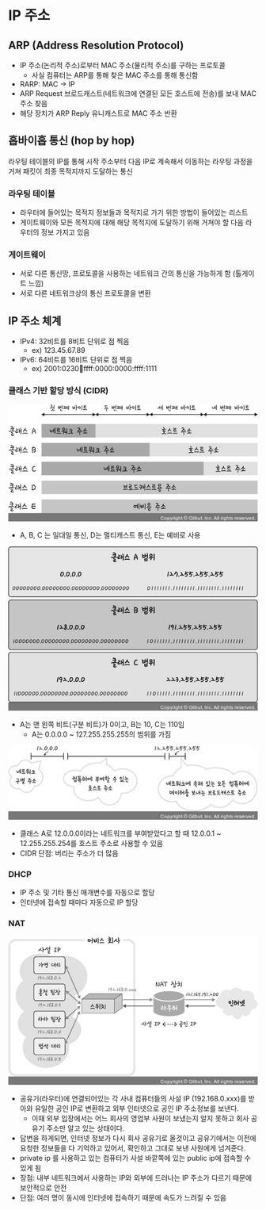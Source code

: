 # IP 주소

## ARP (Address Resolution Protocol)

- IP 주소(논리적 주소)로부터 MAC 주소(물리적 주소)를 구하는 프로토콜
    - 사실 컴퓨터는 ARP를 통해 찾은 MAC 주소를 통해 통신함
- RARP: MAC → IP
- ARP Request 브로드캐스트(네트워크에 연결된 모든 호스트에 전송)를 보내 MAC 주소 찾음
- 해당 장치가 ARP Reply 유니캐스트로 MAC 주소 반환

## 홉바이홉 통신 (hop by hop)

라우팅 테이블의 IP를 통해 시작 주소부터 다음 IP로 계속해서 이동하는 라우팅 과정을 거쳐 패킷이 최종 목적지까지 도달하는 통신

### 라우팅 테이블

- 라우터에 들어있는 목적지 정보들과 목적지로 가기 위한 방법이 들어있는 리스트
- 게이트웨이와 모든 목적지에 대해 해당 목적지에 도달하기 위해 거쳐야 할 다음 라우터의 정보 가지고 있음

### 게이트웨이

- 서로 다른 통신망, 프로토콜을 사용하는 네트워크 간의 통신을 가능하게 함 (톨게이트 느낌)
- 서로 다른 네트워크상의 통신 프로토콜을 변환

## IP 주소 체계

- IPv4: 32비트를 8비트 단위로 점 찍음
    - ex) 123.45.67.89
- IPv6: 64비트를 16비트 단위로 점 찍음
    - ex) 2001:0230:abcd:ffff:0000:0000:ffff:1111

### 클래스 기반 할당 방식 (CIDR)

![img.png](image/CIDR.png)

- A, B, C 는 일대일 통신, D는 멀티캐스트 통신, E는 예비로 사용

![img_1.png](image/클래스에%20따른%20범위.png)

- A는 맨 왼쪽 비트(구분 비트)가 0이고, B는 10, C는 110임
  - A는 0.0.0.0 ~ 127.255.255.255의 범위를 가짐

![img_2.png](image/네트워크%20주소와%20브로드캐스트%20주소.png)

- 클래스 A로 12.0.0.0이라는 네트워크를 부여받았다고 할 때 12.0.0.1 ~ 12.255.255.254를 호스트 주소로 사용할 수 있음
- CIDR 단점: 버리는 주소가 더 많음

### DHCP

- IP 주소 및 기타 통신 매개변수를 자동으로 할당
- 인터넷에 접속할 때마다 자동으로 IP 할당

### NAT

![img_3.png](image/NAT%20원리.png)

- 공유기(라우터)에 연결되어있는 각 사내 컴퓨터들의 사설 IP (192.168.0.xxx)를 받아와 유일한 공인 IP로 변환하고 외부 인터넷으로 공인 IP 주소정보를 보낸다.
  - 이때 외부 입장에서는 어느 회사의 영업부 사원이 보냈는지 알지 못하고 회사 공유기 주소만 알고 있는 상태이다.
- 답변을 하게되면, 인터넷 정보가 다시 회사 공유기로 올것이고 공유기에서는 이전에 요청한 정보들을 다 기억하고 있어서, 확인하고 그대로 보낸 사원에게 넘겨준다.
- private ip 를 사용하고 있는 컴퓨터가 사설 바깥쪽에 있는 public ip에 접속할 수 있게 됨
- 장점: 내부 네트워크에서 사용하는 IP와 외부에 드러나는 IP 주소가 다르기 때문에 보안적으로 안전
- 단점: 여러 명이 동시에 인터넷에 접속하기 때문에 속도가 느려질 수 있음